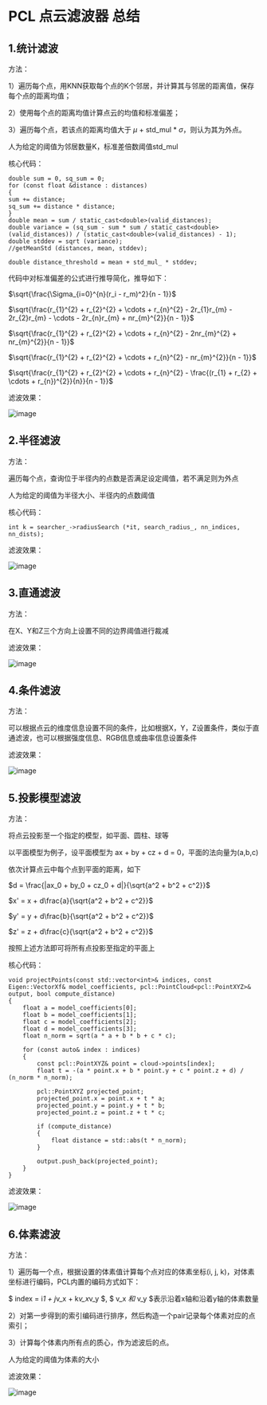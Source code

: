 # PCL 点云滤波器 总结

## 1.统计滤波
方法：

1）遍历每个点，用KNN获取每个点的K个邻居，并计算其与邻居的距离值，保存每个点的距离均值；

2）使用每个点的距离均值计算点云的均值和标准偏差；

3）遍历每个点，若该点的距离均值大于 $\mu$ + std_mul * $\sigma$，则认为其为外点。

人为给定的阈值为邻居数量K，标准差倍数阈值std_mul

核心代码：

```
double sum = 0, sq_sum = 0;
for (const float &distance : distances)
{
sum += distance;
sq_sum += distance * distance;
}
double mean = sum / static_cast<double>(valid_distances);
double variance = (sq_sum - sum * sum / static_cast<double>(valid_distances)) / (static_cast<double>(valid_distances) - 1);
double stddev = sqrt (variance);
//getMeanStd (distances, mean, stddev);

double distance_threshold = mean + std_mul_ * stddev;
```

代码中对标准偏差的公式进行推导简化，推导如下：

$\sqrt{\frac{\Sigma_{i=0}^{n}(r_i - r_m)^2}{n - 1}}$

$\sqrt{\frac{r_{1}^{2} + r_{2}^{2} + \cdots + r_{n}^{2} - 2r_{1}r_{m} - 2r_{2}r_{m} - \cdots - 2r_{n}r_{m} + nr_{m}^{2}}{n - 1}}$

$\sqrt{\frac{r_{1}^{2} + r_{2}^{2} + \cdots + r_{n}^{2} - 2nr_{m}^{2} + nr_{m}^{2}}{n - 1}}$

$\sqrt{\frac{r_{1}^{2} + r_{2}^{2} + \cdots + r_{n}^{2} - nr_{m}^{2}}{n - 1}}$

$\sqrt{\frac{r_{1}^{2} + r_{2}^{2} + \cdots + r_{n}^{2} - \frac{(r_{1} + r_{2} + \cdots + r_{n})^{2}}{n}}{n - 1}}$

滤波效果：

![image](image/s_f.png)

## 2.半径滤波
方法：

遍历每个点，查询位于半径内的点数是否满足设定阈值，若不满足则为外点

人为给定的阈值为半径大小、半径内的点数阈值

核心代码：

```
int k = searcher_->radiusSearch (*it, search_radius_, nn_indices, nn_dists);
```

滤波效果：

![image](image/r_f.png)

## 3.直通滤波
方法：

在X、Y和Z三个方向上设置不同的边界阈值进行裁减

滤波效果：

![image](image/p_f.png)

## 4.条件滤波
方法：

可以根据点云的维度信息设置不同的条件，比如根据X，Y，Z设置条件，类似于直通滤波，也可以根据强度信息、RGB信息或曲率信息设置条件

滤波效果：

![image](image/c_f.png)

## 5.投影模型滤波
方法：

将点云投影至一个指定的模型，如平面、圆柱、球等

以平面模型为例子，设平面模型为 ax + by + cz + d = 0，平面的法向量为(a,b,c)

依次计算点云中每个点到平面的距离，如下

$d = \frac{|ax_0 + by_0 + cz_0 + d|}{\sqrt{a^2 + b^2 + c^2}}$

$x' = x + d\frac{a}{\sqrt{a^2 + b^2 + c^2}}$

$y' = y + d\frac{b}{\sqrt{a^2 + b^2 + c^2}}$

$z' = z + d\frac{c}{\sqrt{a^2 + b^2 + c^2}}$

按照上述方法即可将所有点投影至指定的平面上

核心代码：

```
void projectPoints(const std::vector<int>& indices, const Eigen::VectorXf& model_coefficients, pcl::PointCloud<pcl::PointXYZ>& output, bool compute_distance)
{
    float a = model_coefficients[0];
    float b = model_coefficients[1];
    float c = model_coefficients[2];
    float d = model_coefficients[3];
    float n_norm = sqrt(a * a + b * b + c * c);

    for (const auto& index : indices)
    {
        const pcl::PointXYZ& point = cloud->points[index];
        float t = -(a * point.x + b * point.y + c * point.z + d) / (n_norm * n_norm);

        pcl::PointXYZ projected_point;
        projected_point.x = point.x + t * a;
        projected_point.y = point.y + t * b;
        projected_point.z = point.z + t * c;

        if (compute_distance)
        {
            float distance = std::abs(t * n_norm);
        }

        output.push_back(projected_point);
    }
}
```

滤波效果：

![image](image/m_f.png)

## 6.体素滤波

方法：

1）遍历每一个点，根据设置的体素值计算每个点对应的体素坐标(i, j, k)，对体素坐标进行编码，PCL内置的编码方式如下：

$ index = i*1 + j*v_x + k*v_x*v_y $, $ v_x $和$ v_y $表示沿着x轴和沿着y轴的体素数量

2）对第一步得到的索引编码进行排序，然后构造一个pair记录每个体素对应的点索引；

3）计算每个体素内所有点的质心，作为滤波后的点。

人为给定的阈值为体素的大小

滤波效果：

![image](image/v_f.png)